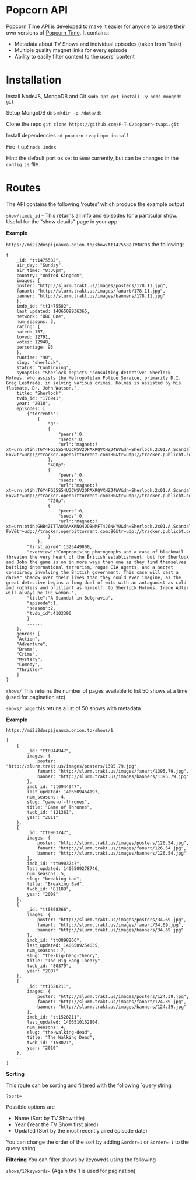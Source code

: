 Popcorn API
=========

Popcorn Time API is developed to make it easier for anyone to create their own versions of [Popcorn Time](http://popcorntime.io). It contains:

  - Metadata about TV Shows and individual episodes (taken from Trakt)
  - Multiple quality magnet links for every episode 
  - Ability to easily filter content to the users' content

Installation
============

Install NodeJS, MongoDB and Git
`sudo apt-get install -y node mongodb git`

Setup MongoDB dirs
`mkdir -p /data/db`

Clone the repo
`git clone https://github.com/P-T-C/popcorn-tvapi.git`

Install dependencies
`cd popcorn-tvapi`
`npm install`

Fire it up!
`node index`

Hint: the default port os set to `5000` currently, but can be changed in the `config.js` file.


Routes
======

The API contains the following 'routes' which produce the example output

`show/:imdb_id` - This returns all info and episodes for a particular show. Useful for the "show details" page in your app

**Example**

`https://mi2i2dospijuauxa.onion.to/show/tt1475582` returns the following:

```
{
    _id: "tt1475582",
    air_day: "Sunday",
    air_time: "8:30pm",
    country: "United Kingdom",
    images: {
    poster: "http://slurm.trakt.us/images/posters/178.11.jpg",
    fanart: "http://slurm.trakt.us/images/fanart/178.11.jpg",
    banner: "http://slurm.trakt.us/images/banners/178.11.jpg"
    },
    imdb_id: "tt1475582",
    last_updated: 1406509936365,
    network: "BBC One",
    num_seasons: 3,
    rating: {
    hated: 157,
    loved: 12791,
    votes: 12948,
    percentage: 93
    },
    runtime: "90",
    slug: "sherlock",
    status: "Continuing",
    synopsis: "Sherlock depicts 'consulting detective' Sherlock Holmes, who assists the Metropolitan Police Service, primarily D.I. Greg Lestrade, in solving various crimes. Holmes is assisted by his flatmate, Dr. John Watson.",
    title: "Sherlock",
    tvdb_id: "176941",
    year: "2010",
    episodes: [
        {"torrents":
            {
                "0":
                {
                    "peers":0,
                    "seeds":0,
                    "url":"magnet:?xt=urn:btih:T6Y4FG35S54U3CWSV2OPAXRQVXHZJ4WV&dn=Sherlock.2x01.A.Scandal.In.Belgravia.HDTV.XviD-FoV&tr=udp://tracker.openbittorrent.com:80&tr=udp://tracker.publicbt.com:80&tr=udp://tracker.istole.it:80&tr=udp://open.demonii.com:80&tr=udp://tracker.coppersurfer.tk:80"
                },
                "480p":
                {
                    "peers":0,
                    "seeds":0,
                    "url":"magnet:?xt=urn:btih:T6Y4FG35S54U3CWSV2OPAXRQVXHZJ4WV&dn=Sherlock.2x01.A.Scandal.In.Belgravia.HDTV.XviD-FoV&tr=udp://tracker.openbittorrent.com:80&tr=udp://tracker.publicbt.com:80&tr=udp://tracker.istole.it:80&tr=udp://open.demonii.com:80&tr=udp://tracker.coppersurfer.tk:80"},
                "720p":
                {
                    "peers":0,
                    "seeds":0,
                    "url":"magnet:?xt=urn:btih:GHB4ZITTAO3AMXKNQ4ODBHMFT426NHYU&dn=Sherlock.2x01.A.Scandal.In.Belgravia.720p.HDTV.x264-FoV&tr=udp://tracker.openbittorrent.com:80&tr=udp://tracker.publicbt.com:80&tr=udp://tracker.istole.it:80&tr=udp://open.demonii.com:80&tr=udp://tracker.coppersurfer.tk:80"
                }
            },
        "first_aired":1325449800,
        "overview":"Compromising photographs and a case of blackmail threaten the very heart of the British establishment, but for Sherlock and John the game is on in more ways than one as they find themselves battling international terrorism, rogue CIA agents, and a secret conspiracy involving the British government. This case will cast a darker shadow over their lives than they could ever imagine, as the great detective begins a long duel of wits with an antagonist as cold and ruthless and brilliant as himself: to Sherlock Holmes, Irene Adler will always be THE woman.",
        "title":"A Scandal in Belgravia",
        "episode":1,
        "season":2,
        "tvdb_id":4103396
        }
        ......
    ],
    genres: [
    "Action",
    "Adventure",
    "Drama",
    "Crime",
    "Mystery",
    "Comedy",
    "Thriller"
    ]
}

```



`shows/` This returns the number of pages available to list 50 shows at a time (used for pagination etc)

`shows/:page` this retuns a list of 50 shows with metadata

**Example**

`https://mi2i2dospijuauxa.onion.to/shows/1`

```
[
    {
        _id: "tt0944947",
        images: {
            poster: "http://slurm.trakt.us/images/posters/1395.79.jpg",
            fanart: "http://slurm.trakt.us/images/fanart/1395.79.jpg",
            banner: "http://slurm.trakt.us/images/banners/1395.79.jpg"
        },
        imdb_id: "tt0944947",
        last_updated: 1406509464197,
        num_seasons: 4,
        slug: "game-of-thrones",
        title: "Game of Thrones",
        tvdb_id: "121361",
        year: "2011"
    },
    {
        _id: "tt0903747",
        images: {
            poster: "http://slurm.trakt.us/images/posters/126.54.jpg",
            fanart: "http://slurm.trakt.us/images/fanart/126.54.jpg",
            banner: "http://slurm.trakt.us/images/banners/126.54.jpg"
        },
        imdb_id: "tt0903747",
        last_updated: 1406509278746,
        num_seasons: 5,
        slug: "breaking-bad",
        title: "Breaking Bad",
        tvdb_id: "81189",
        year: "2008"
    },
    {
        _id: "tt0898266",
        images: {
            poster: "http://slurm.trakt.us/images/posters/34.69.jpg",
            fanart: "http://slurm.trakt.us/images/fanart/34.69.jpg",
            banner: "http://slurm.trakt.us/images/banners/34.69.jpg"
        },
        imdb_id: "tt0898266",
        last_updated: 1406509254635,
        num_seasons: 7,
        slug: "the-big-bang-theory",
        title: "The Big Bang Theory",
        tvdb_id: "80379",
        year: "2007"
    },
    {
        _id: "tt1520211",
        images: {
            poster: "http://slurm.trakt.us/images/posters/124.39.jpg",
            fanart: "http://slurm.trakt.us/images/fanart/124.39.jpg",
            banner: "http://slurm.trakt.us/images/banners/124.39.jpg"
        },
        imdb_id: "tt1520211",
        last_updated: 1406510162804,
        num_seasons: 4,
        slug: "the-walking-dead",
        title: "The Walking Dead",
        tvdb_id: "153021",
        year: "2010"
    },
    ...
]
```

**Sorting**

This route can be sorting and filtered with the following `query string

`?sort=`

Possible options are
- Name (Sort by TV Show title)
- Year (Year the TV Show first aired)
- Updated (Sort by the most recently aired episode date)
 
You can change the order of the sort by adding `&order=1` or `&order=-1` to the query string

**Filtering**
You can filter shows by keyowrds using the following

`shows/1?keywords=` (Again the 1 is used for pagination)

